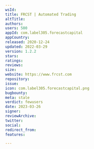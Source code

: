 ```yaml
---
wsId: 
title: FRCST | Automated Trading
altTitle: 
authors: 
users: 500
appId: com.label305.forecastcapital
appCountry: 
released: 2020-12-24
updated: 2022-03-29
version: 1.2.2
stars: 
ratings: 
reviews: 
size: 
website: https://www.frcst.com
repository: 
issue: 
icon: com.label305.forecastcapital.png
bugbounty: 
meta: stale
verdict: fewusers
date: 2023-03-26
signer: 
reviewArchive: 
twitter: 
social: 
redirect_from: 
features: 

---
```


